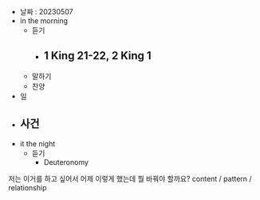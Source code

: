 - 날짜 : 20230507
- in the morning
	- 듣기
		- 1 King 21-22, 2 King 1
			-
	- 말하기
	- 찬양
- 일
- 사건
	- 
- it the night
	- 듣기
		- Deuteronomy 



저는 이거를 하고 싶어서 어제 이렇게 했는데 뭘 바꿔야 할까요?
content / pattern / relationship